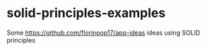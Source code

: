 # solid-principles-examples
Some https://github.com/florinpop17/app-ideas ideas using SOLID principles
